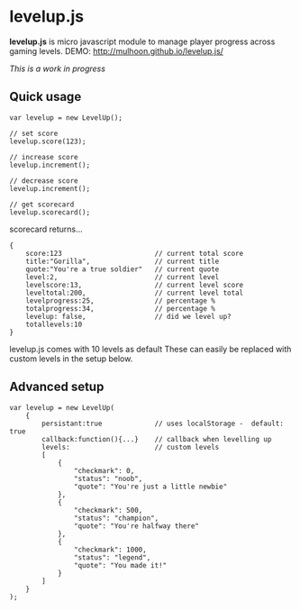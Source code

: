 # levelup.js

**levelup.js** is micro javascript module to manage player progress across gaming levels. DEMO: http://mulhoon.github.io/levelup.js/

*This is a work in progress*

## Quick usage
```
var levelup = new LevelUp();

// set score
levelup.score(123);

// increase score
levelup.increment();

// decrease score
levelup.increment();

// get scorecard
levelup.scorecard();
```
scorecard returns...
```
{
	score:123						// current total score
	title:"Gorilla",				// current title
	quote:"You're a true soldier"	// current quote
	level:2,						// current level
	levelscore:13,					// current level score
	leveltotal:200,					// current level total
	levelprogress:25, 				// percentage %
	totalprogress:34, 				// percentage %
	levelup: false,					// did we level up?
	totallevels:10
}
```
levelup.js comes with 10 levels as default These can easily be replaced with custom levels in the setup below.

## Advanced setup

```
var levelup = new LevelUp(
	{
		persistant:true				// uses localStorage -  default: true
		callback:function(){...}	// callback when levelling up
		levels: 					// custom levels
		[							
			{
				"checkmark": 0,
				"status": "noob",
				"quote": "You're just a little newbie"
			}, 
			{
				"checkmark": 500,
				"status": "champion",
				"quote": "You're halfway there"
			}, 
			{
				"checkmark": 1000,
				"status": "legend",
				"quote": "You made it!"
			}
		]
	}
);
```